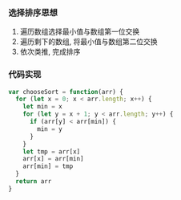 ### 选择排序思想

1. 遍历数组选择最小值与数组第一位交换
2. 遍历剩下的数组, 将最小值与数组第二位交换
3. 依次类推, 完成排序

### 代码实现

```js
var chooseSort = function(arr) {
  for (let x = 0; x < arr.length; x++) {
    let min = x
    for (let y = x + 1; y < arr.length; y++) {
      if (arr[y] < arr[min]) {
        min = y
      }
    }
    let tmp = arr[x]
    arr[x] = arr[min]
    arr[min] = tmp
  }
  return arr
}
```